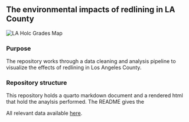 ## The environmental impacts of redlining in LA County

![LA Holc Grades Map]('images/map.png')

### Purpose

The repository works through a data cleaning and analysis pipeline to visualize the effects of redlining in Los Angeles County.

### Repository structure

This repository holds a quarto markdown document and a rendered html that hold the anaylsis performed. The README gives the 

All relevant data available [here](https://drive.google.com/file/d/14CauXFZkVh_6z2Euq0m1Sq1kHQ31fiMk/view?usp=drive_link).
